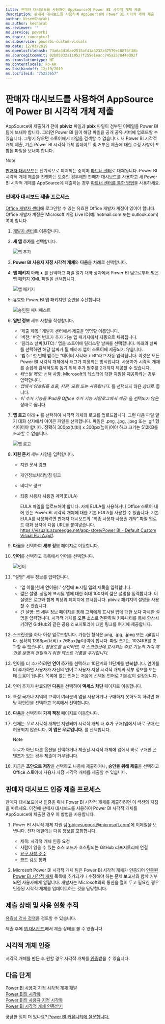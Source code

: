 ```yaml
---
title: 판매자 대시보드를 사용하여 AppSource에 Power BI 시각적 개체 제출
description: 판매자 대시보드를 사용하여 AppSource에 Power BI 시각적 개체 제출
author: KesemSharabi
ms.author: kesharab
ms.reviewer: ''
ms.service: powerbi
ms.topic: conceptual
ms.subservice: powerbi-custom-visuals
ms.date: 12/03/2019
ms.openlocfilehash: 73a6a3d16ae2515af41a3232a37579e18876f38b
ms.sourcegitcommit: 02b05932a119527f255e1eacc745a257044e392f
ms.translationtype: HT
ms.contentlocale: ko-KR
ms.lasthandoff: 12/19/2019
ms.locfileid: "75223657"
---
```

# <a name="submit-a-power-bi-visual-to-appsource-using-seller-dashboard"></a>판매자 대시보드를 사용하여 AppSource에 Power BI 시각적 개체 제출

AppSource에 제출하기 전에 **pbiviz** 파일과 **pbix** 파일이 첨부된 이메일을 Power BI 팀에 보내야 합니다. 그러면 Power BI 팀이 해당 파일을 공개 공유 서버에 업로드할 수 있습니다. 그렇지 않으면 스토어에서 파일을 검색할 수 없습니다. 새 Power BI 시각적 개체 제출, 기존 Power BI 시각적 개체 업데이트 및 거부된 제출에 대한 수정 사항이 포함된 파일을 보내야 합니다.

>[!NOTE]
>[판매자 대시보드](https://docs.microsoft.com/office/dev/store/use-the-seller-dashboard-to-submit-to-the-office-store)는 단계적으로 폐지되는 중이며 [파트너 센터](https://docs.microsoft.com/partner-center/)로 대체됩니다. Power BI 시각적 개체 제출을 진행하는 도중인 경우에만 판매자 대시보드를 사용하고 새 Power BI 시각적 개체를 AppSource에 제출하는 경우 [파트너 센터를 통한 방법](office-store.md#submitting-to-appsource)을 사용하세요.

### <a name="seller-dashboard-submission-process"></a>판매자 대시보드 제출 프로세스

[Office 개발자 센터](https://dev.office.com/)에 로그인할 수 있는 유효한 Office 개발자 계정이 있어야 합니다. Office 개발자 계정은 Microsoft 계정 Live ID(예: hotmail.com 또는 outlook.com)여야 합니다.

1. [개발자 센터](https://sellerdashboard.microsoft.com/Application/Summary)로 이동합니다.

2. **새 앱 추가**를 선택합니다.

    ![앱 추가](media/office-store/powerbi-custom-visual-add-an-app.png)

3. **Power BI 사용자 지정 시각적 개체**와 **다음**을 차례로 선택합니다.

4. **앱 패키지** 아래 **+** 를 선택하고 파일 열기 대화 상자에서 Power BI 팀으로부터 받은 앱 패키지 XML 파일을 선택합니다.

    ![앱 패키지](media/office-store/powerbi-custom-visual-apppackage.png)

5. 유효한 Power BI 앱 패키지인 승인을 수신합니다.

    ![승인된 매니페스트](media/office-store/powerbi-custom-visual-manifest-approved.png)

6. **일반 정보** 세부 사항을 작성합니다.

   * ‘제출 제목:’  개발자 센터에서 제출을 명명할 이름입니다.
   * ‘버전:’  버전 번호가 추가 기능 앱 패키지에서 자동으로 채워집니다.
   * ‘릴리스 날짜(UTC):’  앱을 스토어에 릴리스할 날짜를 선택합니다. 미래의 날짜를 선택하면 해당 날짜가 될 때까지 앱이 스토어에 제공되지 않습니다.
   * ‘범주:’  첫 번째 범주는 “데이터 시각화 + BI”라고 자동 입력됩니다. 이것은 모든 Power BI 시각적 개체에서 태그가 지정되는 방식입니다. 사용자가 시각적 개체를 손쉽게 검색하도록 돕기 위해 추가 범주를 2개까지 제공할 수 있습니다.
   * *테스팅 메모:* 선택 사항, Microsoft의 테스터에 대한 지침을 제공하려는 경우 입력합니다.
   * *앱에서 암호화를 호출, 지원, 포함 또는 사용합니다.* 를 선택되지 않은 상태로 둡니다.
   * *이 추가 기능을 iPad용 Office 추가 기능 카탈로그에서 제공:* 을 선택되지 않은 상태로 둡니다.
7. **앱 로고** 아래 **+** 를 선택하여 시각적 개체의 로고를 업로드합니다. 그런 다음 파일 열기 대화 상자에서 아이콘 파일을 선택합니다. 파일은 .png, .jpg, .jpeg 또는 .gif 형식이어야 합니다. 정확히 300px(너비) x 300px(높이)여야 하고 크기는 512KB를 초과할 수 없습니다.

    ![앱 로고](media/office-store/powerbi-custom-visual-app-logo.png)

8. **지원 문서** 세부 사항을 입력합니다.

   * 지원 문서 링크
   * 개인정보처리방침 링크
   * 비디오 링크
   * 최종 사용자 사용권 계약(EULA)

       EULA 파일을 업로드해야 합니다. 자체 EULA를 사용하거나 Office 스토어 내에 있는 Power BI 시각적 개체에 대한 기본 EULA를 사용할 수 있습니다. 기본 EULA를 사용하려면 판매자 대시보드의 “최종 사용자 사용권 계약” 파일 업로드 대화 상자에 다음 URL을 붙여넣습니다. [https://visuals.azureedge.net/app-store/Power BI - Default Custom Visual EULA.pdf](https://visuals.azureedge.net/app-store/Power%20BI%20-%20Default%20Custom%20Visual%20EULA.pdf).

9. **다음**을 선택하여 **세부 정보** 페이지로 이동합니다.

10. **언어**를 선택하고 목록에서 언어를 선택합니다.

    ![언어](media/office-store/powerbi-custom-visual-language.png)

11. "설명" 세부 정보를 입력합니다.

    * ‘앱 이름(현재 언어용):’  상점에 표시될 앱의 제목을 입력합니다.
    * 짧은 설명:  상점에 표시될 앱에 대한 최대 100자의 짧은 설명을 입력합니다. 이 설명은 로고와 함께 최상위 페이지에 표시됩니다. pbiviz 패키지의 설명을 사용할 수 있습니다.
    * 긴 설명:  앱 세부 정보 페이지를 통해 고객에게 표시될 앱에 대한 보다 자세한 설명을 입력합니다. 시각적 개체를 오픈 소스로 전환하여 커뮤니티를 통해 향상시키려면 GitHub와 같은 공용 리포지토리에 대한 링크를 여기에 제공합니다.

12. 스크린샷을 하나 이상 업로드합니다. 가능한 형식은 png, .jpg, .jpeg 또는 .gif입니다. 정확히 1366px(너비) x 768px(높이)여야 합니다. 파일 크기는 1024KB를 초과할 수 없습니다. *활용도를 높이려면, 각 스크린샷에 표시되는 주요 기능의 가치 제안을 분명히 전달하기 위한 텍스트 거품을 추가합니다.*

12. 언어를 더 추가하려면 **언어 추가**를 선택하고 10단계와 11단계를 반복합니다. 언어를 더 추가하면 사용자가 자신의 언어로 사용자 지정 시각적 개체의 세부 정보를 보는 데 도움이 됩니다. 목록에 없는 언어는 처음에 선택된 언어로 기본값이 설정됩니다.

13. 언어 추가가 완료되면 **다음**을 선택하여 **액세스 차단** 페이지로 이동합니다.

14. 특정 국가나 지역의 고객이 여러분의 앱을 사용하거나 구매하지 못하도록 하려면 해당 확인란을 선택하고 목록에서 선택합니다.

15. **다음**을 선택하여 **가격 책정** 페이지로 이동합니다.

16. 현재는 *무료* 시각적 개체만 지원되며 시각적 개체 내 추가 구매(앱에서 바로 구매)는 허용되지 않습니다. **이 앱은 무료입니다.** 를 선택합니다.

    > [!NOTE]
    > 무료가 아닌 다른 옵션을 선택하거나 제출된 시각적 개체에 앱에서 바로 구매한 콘텐츠가 있는 경우 제출이 거부됩니다.

17. 지금은 **초안으로 저장**을 선택하고 나중에 제출하거나, **승인을 위해 제출**을 선택하고 Office 스토어에 사용자 지정 시각적 개체를 제출할 수 있습니다.

## <a name="seller-dashboard-certification-submission-process"></a>판매자 대시보드 인증 제출 프로세스

판매자 대시보드에서 인증을 위해 Power BI 시각적 개체를 제출하려면 이 섹션의 지침을 따르세요. 이전에 판매자 대시보드를 사용하여 Power BI 시각적 개체를 AppSource에 제출한 경우 이 방법을 사용합니다.

1. Power BI 시각적 개체 지원 팀(pbicvsupport@microsoft.com)에 이메일을 보냅니다. 전자 메일에는 다음 정보를 포함합니다.
    * 제목: 시각적 개체 인증 요청
    * 사람이 읽을 수 있는 소스 코드가 호스팅되는 GitHub 리포지토리에 연결
    * [요구 사항 준수](power-bi-custom-visuals-certified.md#certification-requirements)
    * 코드 검토 통과

2. Microsoft Power BI 시각적 개체 팀은 Power BI 시각적 개체가 인증되어 [인증된 Power BI 시각적 개체](power-bi-custom-visuals-certified.md#certified-power-bi-visuals) 목록에 추가되거나 수정해야 하는 문제 보고서와 함께 거부되면 사용자에게 알립니다. 개발자는 Microsoft와의 통신을 열어 두고 필요한 경우 인증된 시각적 개체를 업데이트하는 것을 담당합니다.

## <a name="tracking-submission-status-and-usage"></a>제출 상태 및 사용 현황 추적

[유효성 검사 정책](https://dev.office.com/officestore/docs/validation-policies#13-power-bi-custom-visuals)을 검토할 수 있습니다.

제출 후에 [앱 대시보드](https://sellerdashboard.microsoft.com/Application/Summary/)에서 제출 상태를 볼 수 있습니다.

## <a name="certify-your-visual"></a>시각적 개체 인증

시각적 개체를 만든 후 원할 경우 시각적 개체를 [인증](../developer/power-bi-custom-visuals-certified.md)받을 수 있습니다.

## <a name="next-steps"></a>다음 단계

[Power BI 사용자 지정 시각적 개체 개발](visuals/custom-visual-develop-tutorial.md)  
[Power BI의 시각화](../visuals/power-bi-report-visualizations.md)  
[Power BI의 사용자 지정 시각화](../developer/power-bi-custom-visuals.md)  
[Power BI 시각적 개체 인증받기](../developer/power-bi-custom-visuals-certified.md)

궁금한 점이 더 있나요? [Power BI 커뮤니티에 질문합니다.](https://community.powerbi.com/)
